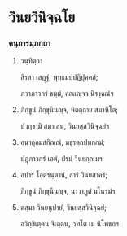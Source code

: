 <h1>วินยวินิจฺฉโย</h1>
<h3>คนฺถารมฺภกถา</h3>
<ol>
<li>
วนฺทิตฺวา  
  
สิรสา เสฎฺฐํ, พุทฺธมปฺปฎิปุคฺคลํ;  
  
ภวาภาวกรํ ธมฺมํ, คณเญฺจว นิรงฺคณํฯ  
</li>
  
<li>
ภิกฺขูนํ ภิกฺขุนีนญฺจ, หิตตฺถาย สมาหิโต;  
  
ปวกฺขามิ สมาเสน, วินยสฺสวินิจฺฉยํฯ  
</li>
  
<li>
อนากุลมสํกิณฺณํ, มธุรตฺถปทกฺกมํ;  
  
ปฎุภาวกรํ เอตํ, ปรมํ วินยกฺกเมฯ  
</li>
  
<li>
อปารํ โอตรนฺตานํ, สารํ วินยสาครํ;  
  
ภิกฺขูนํ ภิกฺขุนีนญฺจ, นาวาภูตํ มโนรมํฯ  
</li>
  
<li>
ตสฺมา วินยนูปายํ, วินยสฺสวินิจฺฉยํ;  
  
อวิกฺขิเตฺตน จิเตฺตน, วทโต เม นิโพธถฯ  
</li>
  
  
  
  
  